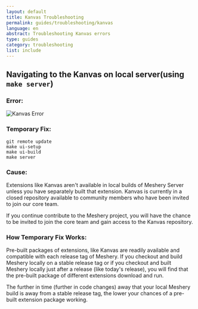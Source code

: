 ```yaml
---
layout: default
title: Kanvas Troubleshooting
permalink: guides/troubleshooting/kanvas
language: en
abstract: Troubleshooting Kanvas errors
type: guides
category: troubleshooting
list: include
---
```


## Navigating to the Kanvas on local server(using `make server`)

### Error:

![Kanvas Error](/assets/img/kanvas/kanvas-local-error.png)

### Temporary Fix:
```
git remote update
make ui-setup
make ui-build
make server
```

### Cause:

Extensions like Kanvas aren't available in local builds of Meshery Server unless you have separately built that extension.
Kanvas is currently in a closed repository available to community members who have been invited to join our core team.

If you continue contribute to the Meshery project, you will have the chance to be invited to join the core team and gain access to the Kanvas repository.


### How Temporary Fix Works:

Pre-built packages of extensions, like Kanvas are readily available and compatible with each release tag of Meshery. If you checkout and build Meshery locally on a stable release tag or if you checkout and built Meshery locally just after a release (like today's release), you will find that the pre-built package of different extensions download and run.

The further in time (further in code changes) away that your local Meshery build is away from a stable release tag, the lower your chances of a pre-built extension package working.
